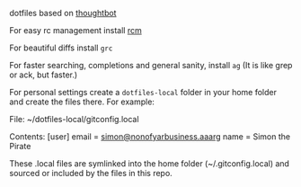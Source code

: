 dotfiles based on [thoughtbot](https://github.com/thoughtbot/dotfiles)

For easy rc management install [rcm](https://robots.thoughtbot.com/rcm-for-rc-files-in-dotfiles-repos)

For beautiful diffs install `grc`

For faster searching, completions and general sanity, install `ag` (It is like grep or ack, but faster.)

For personal settings create a `dotfiles-local` folder in your home folder and create the files there. For example:

File: 
~/dotfiles-local/gitconfig.local

Contents:
[user]
  email = simon@nonofyarbusiness.aaarg
  name = Simon the Pirate

These .local files are symlinked into the home folder (~/.gitconfig.local) and sourced or included by the files in this repo.